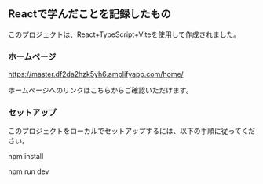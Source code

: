 ## Reactで学んだことを記録したもの
このプロジェクトは、React+TypeScript+Viteを使用して作成されました。

### ホームページ
https://master.df2da2hzk5yh6.amplifyapp.com/home/

ホームページへのリンクはこちらからご確認いただけます。

### セットアップ
このプロジェクトをローカルでセットアップするには、以下の手順に従ってください。

npm install

npm run dev
